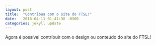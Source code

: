 ```yaml
---
layout: post
title:  "Contribua com o site do FTSL!"
date:   2016-04-11 01:41:38 -0300
categories: jekyll update
---
```

Agora é possível contribuir com o design ou conteúdo do síte do FTSL!

